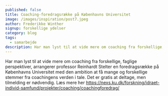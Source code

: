 ```yaml
---
published: false
title: Coaching-foredragsrække på Københavns Universitet
image: /images/inspiration/post7.jpeg
author: Frederikke Winther
signup: forskellige ydelser
category: blog
tags:
  - samarbejde
description: Har man lyst til at vide mere om coaching fra forskellige, faglige perspektiver, arrangerer professor Reinhardt Stelter en foredragsrække på Københavns Universitet med den ambition at få mange og forskellige stemmer fra coachingens verden i tale.
---
```


Har man lyst til at vide mere om coaching fra forskellige, faglige perspektiver, arrangerer professor Reinhardt Stelter en foredragsrække på Københavns Universitet med den ambition at få mange og forskellige stemmer fra coachingens verden i tale. Det er gratis at deltage, men tilmelding er nødvendig. Læs mere her https://nexs.ku.dk/forskning/idraet-individ-samfund/projekter/coaching/coachingforedrag/

